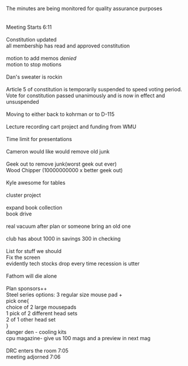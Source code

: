 The minutes are being monitored for quality assurance purposes<br />
<br />
<br />
Meeting Starts 6:11<br />
<br />
Constitution updated <br />
all membership has read and approved constitution<br />
<br />
motion to add memos *denied*<br />
motion to stop motions<br />
<br />
Dan's sweater is rockin<br />
<br />
Article 5 of constitution is temporarily suspended to speed voting period.<br />
Vote for constitution passed unanimously and is now in effect and unsuspended<br />
<br />
Moving to either back to kohrman or to D-115<br />
<br />
Lecture recording cart project and funding from WMU<br />
<br />
Time limit for presentations<br />
<br />
Cameron would like would remove old junk<br />
<br />
Geek out to remove junk(worst geek out ever)<br />
Wood Chipper (10000000000 x better geek out)<br />
<br />
Kyle awesome for tables<br />
<br />
cluster project<br />
<br />
expand book collection<br />
book drive<br />
<br />
real vacuum after plan or someone bring an old one<br />
<br />
club has about 1000 in savings 300 in checking<br />
<br />
List for stuff we should<br />
Fix the screen<br />
evidently tech stocks drop every time recession is utter<br />
<br />
Fathom will die alone<br />
<br />
Plan sponsors++<br />
Steel series options: 3 regular size mouse pad +<br />
pick one{<br />
choice of 2 large mousepads<br />
1 pick of 2 different head sets<br />
2 of 1 other head set<br />
}<br />
danger den - cooling kits<br />
cpu magazine- give us 100 mags and a preview in next mag<br />
<br />
DRC enters the room 7:05<br />
meeting adjorned 7:06<br />
